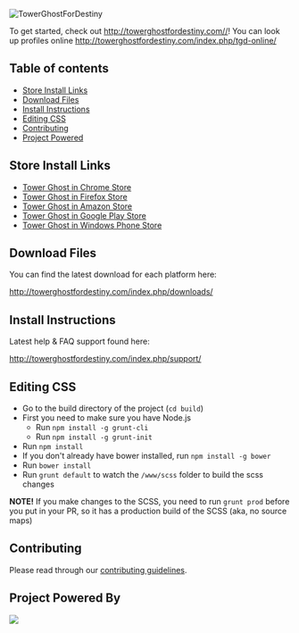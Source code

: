 ![TowerGhostForDestiny](http://i.imgur.com/GUVISBH.png)

To get started, check out <http://towerghostfordestiny.com//>! You can look up profiles online <http://towerghostfordestiny.com/index.php/tgd-online/>

## Table of contents

- [Store Install Links](#store-install-instructions)
- [Download Files](#download-files)
- [Install Instructions](#install-instructions)
- [Editing CSS](#editing-css)
- [Contributing](#contributing)
- [Project Powered](#project-powered-by)

## Store Install Links

- [Tower Ghost in Chrome Store](https://chrome.google.com/webstore/detail/tower-ghost-for-destiny/gdjndlpockopgjbonnfdmkcmkcikjhge)
- [Tower Ghost in Firefox Store](https://addons.mozilla.org/en-us/firefox/addon/tower-ghost-for-destiny/)
- [Tower Ghost in Amazon Store](http://www.amazon.com/gp/product/B00VQYLURG)
- [Tower Ghost in Google Play Store](https://play.google.com/store/apps/details?id=com.richardpinedo.towerghostfordestiny)
- [Tower Ghost in Windows Phone Store](http://www.windowsphone.com/en-us/store/app/destiny-item-viewer/f98e5060-3464-419c-b83d-14300714a676)

## Download Files

You can find the latest download for each platform here:

<http://towerghostfordestiny.com/index.php/downloads/>

## Install Instructions

Latest help & FAQ support found here: 

<http://towerghostfordestiny.com/index.php/support/>

## Editing CSS

- Go to the build directory of the project (`cd build`)
- First you need to make sure you have Node.js
	- Run `npm install -g grunt-cli`
	- Run `npm install -g grunt-init`
- Run `npm install`
- If you don't already have bower installed, run `npm install -g bower`
- Run `bower install`
- Run `grunt default` to watch the `/www/scss` folder to build the scss changes

**NOTE!** If you make changes to the SCSS, you need to run `grunt prod` before you put in your PR, so it has a production build of the SCSS (aka, no source maps)

## Contributing

Please read through our [contributing guidelines](CONTRIBUTING.md).

## Project Powered By

<img src="http://towerghostfordestiny.com/browserstack.png">
